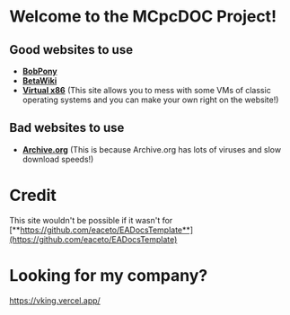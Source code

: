 # Welcome to the MCpcDOC Project!

## Good websites to use

* [**BobPony**](https://www.bobpony.com/)
* [**BetaWiki**](https://betawiki.net/wiki/Main_Page)
* [**Virtual x86**](https://copy.sh/v86/) (This site allows you to mess with some VMs of classic operating systems and you can make your own right on the website!)

## Bad websites to use

* [**Archive.org**](https://www.archive.org) (This is because Archive.org has lots of viruses and slow download speeds!)

# Credit

This site wouldn't be possible if it wasn't for [**https://github.com/eaceto/EADocsTemplate**](https://github.com/eaceto/EADocsTemplate)

# Looking for my company?

https://vking.vercel.app/
